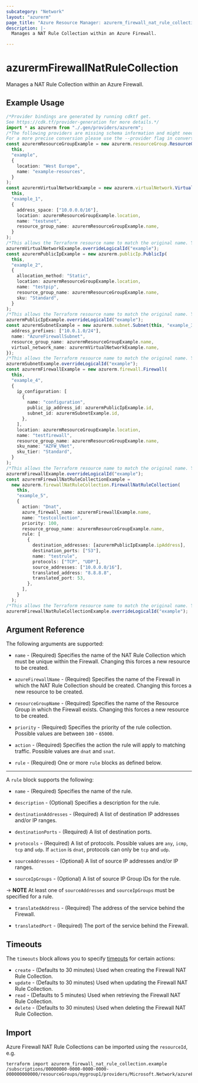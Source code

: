 ```yaml
---
subcategory: "Network"
layout: "azurerm"
page_title: "Azure Resource Manager: azurerm_firewall_nat_rule_collection"
description: |-
  Manages a NAT Rule Collection within an Azure Firewall.

---
```


# azurermFirewallNatRuleCollection

Manages a NAT Rule Collection within an Azure Firewall.

## Example Usage

```typescript
/*Provider bindings are generated by running cdktf get.
See https://cdk.tf/provider-generation for more details.*/
import * as azurerm from "./.gen/providers/azurerm";
/*The following providers are missing schema information and might need manual adjustments to synthesize correctly: azurerm.
For a more precise conversion please use the --provider flag in convert.*/
const azurermResourceGroupExample = new azurerm.resourceGroup.ResourceGroup(
  this,
  "example",
  {
    location: "West Europe",
    name: "example-resources",
  }
);
const azurermVirtualNetworkExample = new azurerm.virtualNetwork.VirtualNetwork(
  this,
  "example_1",
  {
    address_space: ["10.0.0.0/16"],
    location: azurermResourceGroupExample.location,
    name: "testvnet",
    resource_group_name: azurermResourceGroupExample.name,
  }
);
/*This allows the Terraform resource name to match the original name. You can remove the call if you don't need them to match.*/
azurermVirtualNetworkExample.overrideLogicalId("example");
const azurermPublicIpExample = new azurerm.publicIp.PublicIp(
  this,
  "example_2",
  {
    allocation_method: "Static",
    location: azurermResourceGroupExample.location,
    name: "testpip",
    resource_group_name: azurermResourceGroupExample.name,
    sku: "Standard",
  }
);
/*This allows the Terraform resource name to match the original name. You can remove the call if you don't need them to match.*/
azurermPublicIpExample.overrideLogicalId("example");
const azurermSubnetExample = new azurerm.subnet.Subnet(this, "example_3", {
  address_prefixes: ["10.0.1.0/24"],
  name: "AzureFirewallSubnet",
  resource_group_name: azurermResourceGroupExample.name,
  virtual_network_name: azurermVirtualNetworkExample.name,
});
/*This allows the Terraform resource name to match the original name. You can remove the call if you don't need them to match.*/
azurermSubnetExample.overrideLogicalId("example");
const azurermFirewallExample = new azurerm.firewall.Firewall(
  this,
  "example_4",
  {
    ip_configuration: [
      {
        name: "configuration",
        public_ip_address_id: azurermPublicIpExample.id,
        subnet_id: azurermSubnetExample.id,
      },
    ],
    location: azurermResourceGroupExample.location,
    name: "testfirewall",
    resource_group_name: azurermResourceGroupExample.name,
    sku_name: "AZFW_VNet",
    sku_tier: "Standard",
  }
);
/*This allows the Terraform resource name to match the original name. You can remove the call if you don't need them to match.*/
azurermFirewallExample.overrideLogicalId("example");
const azurermFirewallNatRuleCollectionExample =
  new azurerm.firewallNatRuleCollection.FirewallNatRuleCollection(
    this,
    "example_5",
    {
      action: "Dnat",
      azure_firewall_name: azurermFirewallExample.name,
      name: "testcollection",
      priority: 100,
      resource_group_name: azurermResourceGroupExample.name,
      rule: [
        {
          destination_addresses: [azurermPublicIpExample.ipAddress],
          destination_ports: ["53"],
          name: "testrule",
          protocols: ["TCP", "UDP"],
          source_addresses: ["10.0.0.0/16"],
          translated_address: "8.8.8.8",
          translated_port: 53,
        },
      ],
    }
  );
/*This allows the Terraform resource name to match the original name. You can remove the call if you don't need them to match.*/
azurermFirewallNatRuleCollectionExample.overrideLogicalId("example");

```

## Argument Reference

The following arguments are supported:

*   `name` - (Required) Specifies the name of the NAT Rule Collection which must be unique within the Firewall. Changing this forces a new resource to be created.

*   `azureFirewallName` - (Required) Specifies the name of the Firewall in which the NAT Rule Collection should be created. Changing this forces a new resource to be created.

*   `resourceGroupName` - (Required) Specifies the name of the Resource Group in which the Firewall exists. Changing this forces a new resource to be created.

*   `priority` - (Required) Specifies the priority of the rule collection. Possible values are between `100` - `65000`.

*   `action` - (Required) Specifies the action the rule will apply to matching traffic. Possible values are `dnat` and `snat`.

*   `rule` - (Required) One or more `rule` blocks as defined below.

***

A `rule` block supports the following:

*   `name` - (Required) Specifies the name of the rule.

*   `description` - (Optional) Specifies a description for the rule.

*   `destinationAddresses` - (Required) A list of destination IP addresses and/or IP ranges.

*   `destinationPorts` - (Required) A list of destination ports.

*   `protocols` - (Required) A list of protocols. Possible values are `any`, `icmp`, `tcp` and `udp`. If `action` is `dnat`, protocols can only be `tcp` and `udp`.

*   `sourceAddresses` - (Optional) A list of source IP addresses and/or IP ranges.

*   `sourceIpGroups` - (Optional) A list of source IP Group IDs for the rule.

\-> **NOTE** At least one of `sourceAddresses` and `sourceIpGroups` must be specified for a rule.

*   `translatedAddress` - (Required) The address of the service behind the Firewall.

*   `translatedPort` - (Required) The port of the service behind the Firewall.

## Timeouts

The `timeouts` block allows you to specify [timeouts](https://www.terraform.io/language/resources/syntax#operation-timeouts) for certain actions:

* `create` - (Defaults to 30 minutes) Used when creating the Firewall NAT Rule Collection.
* `update` - (Defaults to 30 minutes) Used when updating the Firewall NAT Rule Collection.
* `read` - (Defaults to 5 minutes) Used when retrieving the Firewall NAT Rule Collection.
* `delete` - (Defaults to 30 minutes) Used when deleting the Firewall NAT Rule Collection.

## Import

Azure Firewall NAT Rule Collections can be imported using the `resourceId`, e.g.

```console
terraform import azurerm_firewall_nat_rule_collection.example /subscriptions/00000000-0000-0000-0000-000000000000/resourceGroups/mygroup1/providers/Microsoft.Network/azureFirewalls/myfirewall/natRuleCollections/mycollection
```
